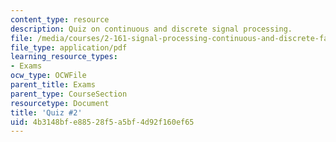 ```yaml
---
content_type: resource
description: Quiz on continuous and discrete signal processing.
file: /media/courses/2-161-signal-processing-continuous-and-discrete-fall-2008/4b3148bfe88528f5a5bf4d92f160ef65_quiz2.pdf
file_type: application/pdf
learning_resource_types:
- Exams
ocw_type: OCWFile
parent_title: Exams
parent_type: CourseSection
resourcetype: Document
title: 'Quiz #2'
uid: 4b3148bf-e885-28f5-a5bf-4d92f160ef65
---
```

